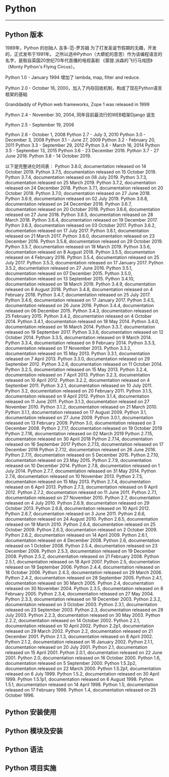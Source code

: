 # Python
-----

Python 版本
-----
1989年，Python 的创始人 吉多-范-罗苏姆 为了打发圣诞节假期的无趣，开发的，正式发布于1991年。
之所以选中Python（大蟒蛇的意思）作为该编程语言的名字，是取自英国20世纪70年代首播的电视喜剧
《蒙提.派森的飞行马戏团》（Monty Python's Flying Circus）。


Python 1.0 - January 1994 增加了 lambda, map, filter and reduce.


Python 2.0 - October 16, 2000，加入了内存回收机制，构成了现在Python语言框架的基础


Granddaddy of Python web frameworks, Zope 1 was released in 1999


Python 2.4 - November 30, 2004, 同年目前最流行的WEB框架Django 诞生


Python 2.5 - September 19, 2006


Python 2.6 - October 1, 2008
Python 2.7 - July 3, 2010
Python 3.0 - December 3, 2008
Python 3.1 - June 27, 2009
Python 3.2 - February 20, 2011
Python 3.3 - September 29, 2012
Python 3.4 - March 16, 2014
Python 3.5 - September 13, 2015
Python 3.6 - 23 December 2016.
Python 3.7 - 27 June 2018.
Python 3.8 - 14 October 2019.

以下是完整进化时间表：
Python 3.8.0, documentation released on 14 October 2019.
Python 3.7.5, documentation released on 15 October 2019.
Python 3.7.4, documentation released on 08 July 2019.
Python 3.7.3, documentation released on 25 March 2019.
Python 3.7.2, documentation released on 24 December 2018.
Python 3.7.1, documentation released on 20 October 2018.
Python 3.7.0, documentation released on 27 June 2018.
Python 3.6.9, documentation released on 02 July 2019.
Python 3.6.8, documentation released on 24 December 2018.
Python 3.6.7, documentation released on 20 October 2018.
Python 3.6.6, documentation released on 27 June 2018.
Python 3.6.5, documentation released on 28 March 2018.
Python 3.6.4, documentation released on 19 December 2017.
Python 3.6.3, documentation released on 03 October 2017.
Python 3.6.2, documentation released on 17 July 2017.
Python 3.6.1, documentation released on 21 March 2017.
Python 3.6.0, documentation released on 23 December 2016.
Python 3.5.8, documentation released on 29 October 2019.
Python 3.5.7, documentation released on 18 March 2019.
Python 3.5.6, documentation released on 8 August 2018.
Python 3.5.5, documentation released on 4 February 2018.
Python 3.5.4, documentation released on 25 July 2017.
Python 3.5.3, documentation released on 17 January 2017.
Python 3.5.2, documentation released on 27 June 2016.
Python 3.5.1, documentation released on 07 December 2015.
Python 3.5.0, documentation released on 13 September 2015.
Python 3.4.10, documentation released on 18 March 2019.
Python 3.4.9, documentation released on 8 August 2018.
Python 3.4.8, documentation released on 4 February 2018.
Python 3.4.7, documentation released on 25 July 2017.
Python 3.4.6, documentation released on 17 January 2017.
Python 3.4.5, documentation released on 26 June 2016.
Python 3.4.4, documentation released on 06 December 2015.
Python 3.4.3, documentation released on 25 February 2015.
Python 3.4.2, documentation released on 4 October 2014.
Python 3.4.1, documentation released on 18 May 2014.
Python 3.4.0, documentation released on 16 March 2014.
Python 3.3.7, documentation released on 19 September 2017.
Python 3.3.6, documentation released on 12 October 2014.
Python 3.3.5, documentation released on 9 March 2014.
Python 3.3.4, documentation released on 9 February 2014.
Python 3.3.3, documentation released on 17 November 2013.
Python 3.3.2, documentation released on 15 May 2013.
Python 3.3.1, documentation released on 7 April 2013.
Python 3.3.0, documentation released on 29 September 2012.
Python 3.2.6, documentation released on 11 October 2014.
Python 3.2.5, documentation released on 15 May 2013.
Python 3.2.4, documentation released on 7 April 2013.
Python 3.2.3, documentation released on 10 April 2012.
Python 3.2.2, documentation released on 4 September 2011.
Python 3.2.1, documentation released on 10 July 2011.
Python 3.2, documentation released on 20 February 2011.
Python 3.1.5, documentation released on 9 April 2012.
Python 3.1.4, documentation released on 11 June 2011.
Python 3.1.3, documentation released on 27 November 2010.
Python 3.1.2, documentation released on 21 March 2010.
Python 3.1.1, documentation released on 17 August 2009.
Python 3.1, documentation released on 27 June 2009.
Python 3.0.1, documentation released on 13 February 2009.
Python 3.0, documentation released on 3 December 2008.
Python 2.7.17, documentation released on 19 October 2019
Python 2.7.16, documentation released on 02 March 2019
Python 2.7.15, documentation released on 30 April 2018
Python 2.7.14, documentation released on 16 September 2017
Python 2.7.13, documentation released on 17 December 2016
Python 2.7.12, documentation released on 26 June 2016.
Python 2.7.11, documentation released on 5 December 2015.
Python 2.7.10, documentation released on 23 May 2015.
Python 2.7.9, documentation released on 10 December 2014.
Python 2.7.8, documentation released on 1 July 2014.
Python 2.7.7, documentation released on 31 May 2014.
Python 2.7.6, documentation released on 10 November 2013.
Python 2.7.5, documentation released on 15 May 2013.
Python 2.7.4, documentation released on 6 April 2013.
Python 2.7.3, documentation released on 9 April 2012.
Python 2.7.2, documentation released on 11 June 2011.
Python 2.7.1, documentation released on 27 November 2010.
Python 2.7, documentation released on 4 July 2010.
Python 2.6.9, documentation released on 29 October 2013.
Python 2.6.8, documentation released on 10 April 2012.
Python 2.6.7, documentation released on 3 June 2011.
Python 2.6.6, documentation released on 24 August 2010.
Python 2.6.5, documentation released on 19 March 2010.
Python 2.6.4, documentation released on 25 October 2009.
Python 2.6.3, documentation released on 2 October 2009.
Python 2.6.2, documentation released on 14 April 2009.
Python 2.6.1, documentation released on 4 December 2008.
Python 2.6, documentation released on 1 October 2008.
Python 2.5.4, documentation released on 23 December 2008.
Python 2.5.3, documentation released on 19 December 2008.
Python 2.5.2, documentation released on 21 February 2008.
Python 2.5.1, documentation released on 18 April 2007.
Python 2.5, documentation released on 19 September 2006.
Python 2.4.4, documentation released on 18 October 2006.
Python 2.4.3, documentation released on 29 March 2006.
Python 2.4.2, documentation released on 28 September 2005.
Python 2.4.1, documentation released on 30 March 2005.
Python 2.4, documentation released on 30 November 2004.
Python 2.3.5, documentation released on 8 February 2005.
Python 2.3.4, documentation released on 27 May 2004.
Python 2.3.3, documentation released on 19 December 2003.
Python 2.3.2, documentation released on 3 October 2003.
Python 2.3.1, documentation released on 23 September 2003.
Python 2.3, documentation released on 29 July 2003.
Python 2.2.3, documentation released on 30 May 2003.
Python 2.2.2, documentation released on 14 October 2002.
Python 2.2.1, documentation released on 10 April 2002.
Python 2.2p1, documentation released on 29 March 2002.
Python 2.2, documentation released on 21 December 2001.
Python 2.1.3, documentation released on 8 April 2002.
Python 2.1.2, documentation released on 16 January 2002.
Python 2.1.1, documentation released on 20 July 2001.
Python 2.1, documentation released on 15 April 2001.
Python 2.0.1, documentation released on 22 June 2001.
Python 2.0, documentation released on 16 October 2000.
Python 1.6, documentation released on 5 September 2000.
Python 1.5.2p2, documentation released on 22 March 2000.
Python 1.5.2p1, documentation released on 6 July 1999.
Python 1.5.2, documentation released on 30 April 1999.
Python 1.5.1p1, documentation released on 6 August 1998.
Python 1.5.1, documentation released on 14 April 1998.
Python 1.5, documentation released on 17 February 1998.
Python 1.4, documentation released on 25 October 1996.


Python 安装使用
-----

Python 模块及安装
-----

Python 语法
-----

Python 项目实施
-----
